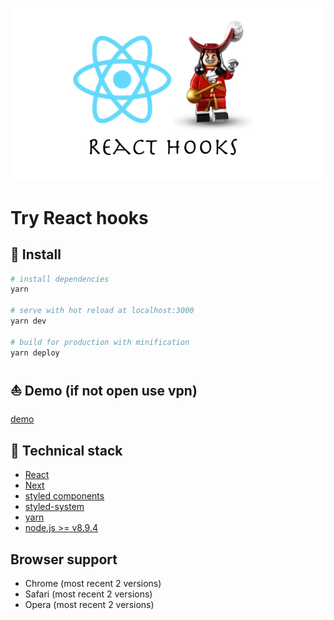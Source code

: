 ![Repo Banner](./hooks.png)

# Try React hooks

## :hammer: Install

```bash
# install dependencies
yarn

# serve with hot reload at localhost:3000
yarn dev

# build for production with minification
yarn deploy
```

## :boat: Demo (if not open use vpn)

[demo](https://awesome-react-hooks.netlify.com/)


## :clap: Technical stack

- [React](https://reactjs.org/)
- [Next](https://github.com/segmentio/create-next-app/)
- [styled components](https://www.styled-components.com/)
- [styled-system](https://github.com/jxnblk/styled-system/tree/ab0242c981fa1d94d29f607a42a9e9a284dd452c)
- [yarn](https://yarnpkg.com/lang/en/)
- [node.js >= v8.9.4](https://nodejs.org/en/)

## Browser support

* Chrome (most recent 2 versions)
* Safari (most recent 2 versions)
* Opera (most recent 2 versions)
